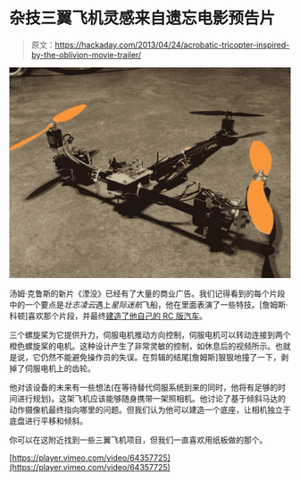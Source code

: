 # 杂技三翼飞机灵感来自遗忘电影预告片

> 原文：<https://hackaday.com/2013/04/24/acrobatic-tricopter-inspired-by-the-oblivion-movie-trailer/>

![tricopter](img/dede533a26ff04b5f890620f9ba5f6db.png)

汤姆·克鲁斯的新片《湮没》已经有了大量的商业广告。我们记得看到的每个片段中的一个要点是*壮志凌云*遇上*星际迷航*飞船，他在里面表演了一些特技。[詹姆斯·科顿]喜欢那个片段，并最终[建造了他自己的 RC 版汽车](http://buildandcrash.blogspot.com/2013/04/triblivion-and-sparky.html)。

三个螺旋桨为它提供升力，伺服电机推动方向控制，伺服电机可以转动连接到两个橙色螺旋桨的电机。这种设计产生了非常灵敏的控制，如休息后的视频所示。也就是说，它仍然不能避免操作员的失误。在剪辑的结尾[詹姆斯]狠狠地撞了一下，剥掉了伺服电机上的齿轮。

他对该设备的未来有一些想法(在等待替代伺服系统到来的同时，他将有足够的时间进行规划)。这架飞机应该能够随身携带一架照相机。他讨论了基于倾斜马达的动作摄像机最终指向哪里的问题。但我们认为他可以建造一个底座，让相机独立于底盘进行平移和倾斜。

你可以在这附近找到一些三翼飞机项目，但我们一直喜欢用纸板做的那个。

[https://player.vimeo.com/video/64357725](https://player.vimeo.com/video/64357725)